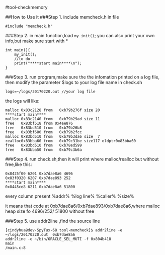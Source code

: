 #tool-checkmemory

##How to Use it
###Step 1.
include memcheck.h in file

    #include "memcheck.h"

###Step 2.
in main function,load `my_init()`;
you can also print your own info,but make sure start with *

    int main(){
    	my_init();
    	//to do
    	print("****start main****\n");
    }


###Step 3.
run program,make sure the the infomation printed on a log file, then modify the parameter $logs to your log file name in check.sh

`logs=~/logs/20170220.out //your log file`

the logs will like:

```
malloc 0x83c2128 from   0xb79b276f size 20
****start main****
malloc 0x83c2140 from   0xb79b29ad size 11
free   0x83bf518 from 0x4ee876
free   0x83bd510 from   0xb79b26b8
free   0x83bf680 from   0xb79b2fcc
malloc 0x83bd510 from   0xb79b3da6 size  7
realloc0x83bba60 from   0xb79c31be size117 oldptr0x83bba60
free   0x83bd510 from   0xb78ed599
free   0x83bba50 from   0xb79c3b6a
```


###Step 4.
run check.sh,then it will print where malloc/realloc but without free,like this:

```
0x8425f00 6201 0xb7dae8a6 4696
0x83f0320 6207 0xb7dae893 252
****start main****
0x8445ce8 6211 0xb7dae8a6 51800
```

every column present 
%addr% %log line% %caller% %size%

it means that code at 0xb7dae8a6/0xb7dae893/0xb7dae8a6,where malloc heap size fo 4696/252/ 51800 without free


###Step 5.
use addr2line ,find the source line

```
[cindyhua@dev-SpyTux-68 tool-memcheck]$ addr2line -e ~/logs/20170220.out  0xb7dae8a6
addr2line -e ~/bin/ORACLE_SEL_MUTI -f 0x804b418
main                       
/main.c:8
```

